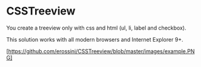 # CSSTreeview

You create a treeview only with css and html (ul, li, label and checkbox). 

This solution works with all modern browsers and Internet Explorer 9+.

[https://github.com/erossini/CSSTreeview/blob/master/images/example.PNG]
